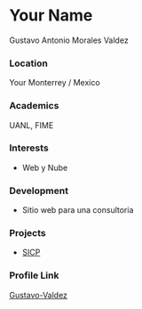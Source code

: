 # Your Name

Gustavo Antonio Morales Valdez

### Location

Your Monterrey / Mexico

### Academics

UANL, FIME

### Interests

- Web y Nube

### Development

- Sitio web para una consultoria 

### Projects

- [SICP](https://github.com/Gustavo-Valdez/SICP) 

### Profile Link

[Gustavo-Valdez](https://github.com/Gustavo-Valdez)
